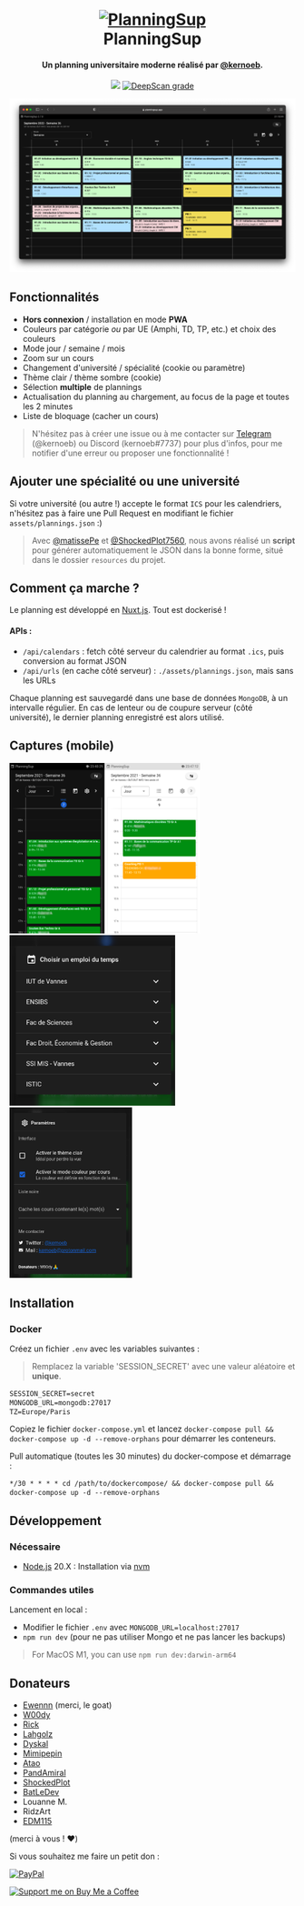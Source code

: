 <h1 align="center">
  <br>
  <a href="https://planningsup.app"><img src="https://raw.githubusercontent.com/kernoeb/PlanningSup/main/static/icon.png" alt="PlanningSup" width="200"></a>
  <br>
  PlanningSup
  <br>
</h1>

<h4 align="center">Un planning universitaire moderne réalisé par <a href="https://github.com/kernoeb" target="_blank">@kernoeb</a>.</h4>

<p align="center">
  <a href="https://github.com/kernoeb/PlanningSup/releases"><img src="https://img.shields.io/github/v/release/kernoeb/planningsup"></a>
  <!--
  <a href="https://betteruptime.com/?utm_source=status_badge">
    <img src="https://betteruptime.com/status-badges/v1/monitor/cg82.svg">
  </a>
  -->
  <a href="https://deepscan.io/dashboard#view=project&tid=12018&pid=22093&bid=649211">
    <img src="https://deepscan.io/api/teams/12018/projects/22093/branches/649211/badge/grade.svg" alt="DeepScan grade">
  </a>
</p>

![img.png](img/planning_mac.png)

## Fonctionnalités

- **Hors connexion** / installation en mode **PWA**
- Couleurs par catégorie *ou* par UE (Amphi, TD, TP, etc.) et choix des couleurs
- Mode jour / semaine / mois
- Zoom sur un cours
- Changement d'université / spécialité (cookie ou paramètre)
- Thème clair / thème sombre (cookie)
- Sélection **multiple** de plannings
- Actualisation du planning au chargement, au focus de la page et toutes les 2 minutes
- Liste de bloquage (cacher un cours)

> N'hésitez pas à créer une issue ou à me contacter sur [Telegram](https://t.me/kernoeb) (@kernoeb) ou Discord (kernoeb#7737) pour plus d'infos, pour me notifier d'une erreur ou proposer une fonctionnalité !


## Ajouter une spécialité ou une université

Si votre université (ou autre !) accepte le format `ICS` pour les calendriers, n'hésitez pas à faire une Pull Request en modifiant le fichier `assets/plannings.json` :)

> Avec [@matissePe](https://github.com/matissePe) et [@ShockedPlot7560](https://github.com/ShockedPlot7560), nous avons réalisé un **script** pour générer automatiquement le JSON dans la bonne forme, situé dans le dossier `resources` du projet.  

## Comment ça marche ?

Le planning est développé en [Nuxt.js](https://nuxtjs.org/). Tout est dockerisé !

#### APIs :

- `/api/calendars` : fetch côté serveur du calendrier au format `.ics`, puis conversion au format JSON
- `/api/urls` (en cache côté serveur) : `./assets/plannings.json`, mais sans les URLs

Chaque planning est sauvegardé dans une base de données `MongoDB`, à un intervalle régulier. En cas de lenteur ou de coupure serveur (côté université), le dernier planning enregistré est alors utilisé.

## Captures (mobile)

<img src="img/phone1.png" height="300" /><img src="img/phone4.png" height="300"/>
<br>
<img src="img/phone2.png" height="300" /><img src="img/phone3.png" height="300"/>
<br>

## Installation

### Docker

Créez un fichier `.env` avec les variables suivantes :  

> Remplacez la variable 'SESSION_SECRET' avec une valeur aléatoire et **unique**.

```
SESSION_SECRET=secret
MONGODB_URL=mongodb:27017
TZ=Europe/Paris
```

Copiez le fichier `docker-compose.yml` et lancez `docker-compose pull && docker-compose up -d --remove-orphans` pour démarrer les conteneurs.

Pull automatique (toutes les 30 minutes) du docker-compose et démarrage :
```
*/30 * * * * cd /path/to/dockercompose/ && docker-compose pull && docker-compose up -d --remove-orphans
```

## Développement

### Nécessaire

- [Node.js](https://github.com/nodejs/node) 20.X : Installation via [nvm](https://github.com/nvm-sh/nvm)

### Commandes utiles

Lancement en local : 

- Modifier le fichier `.env` avec `MONGODB_URL=localhost:27017`
- `npm run dev` (pour ne pas utiliser Mongo et ne pas lancer les backups)

> For MacOS M1, you can use `npm run dev:darwin-arm64`

## Donateurs

- [Ewennn](https://github.com/Ewennnn) (merci️, le goat)
- [W00dy](https://github.com/0xW00dy)
- [Rick](https://github.com/rick-gnous)
- [Lahgolz](https://twitter.com/lahgolzmiin)
- [Dyskal](https://github.com/Dyskal)
- [Mimipepin](https://github.com/mimipepin)
- [Atao](https://github.com/Ataaoo)
- [PandAmiral](https://github.com/PandAmiral)
- [ShockedPlot](https://github.com/ShockedPlot7560)
- [BatLeDev](https://github.com/BatLeDev)
- Louanne M.
- RidzArt
- [EDM115](https://github.com/EDM115)

(merci à vous ! ❤️)

Si vous souhaitez me faire un petit don :

[![PayPal](https://img.shields.io/badge/Donate-💵-yellow.svg?style=for-the-badge&label=PayPal)](https://www.paypal.com/paypalme/kernoeb)

[![Support me on Buy Me a Coffee](https://img.shields.io/badge/Support%20me-☕-orange.svg?style=for-the-badge&label=Buy%20me%20a%20coffee)](https://www.buymeacoffee.com/kernoeb)
